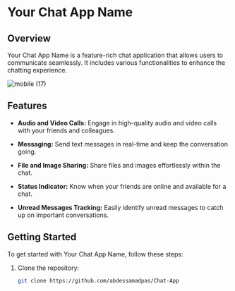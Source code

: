 # Your Chat App Name

## Overview

Your Chat App Name is a feature-rich chat application that allows users to communicate seamlessly. It includes various functionalities to enhance the chatting experience.

![mobile (17)](https://github.com/abdessamadpas/Chat-App/assets/53188247/c048e05f-18ac-48f9-a27c-d62d0eb7333e)



## Features

- **Audio and Video Calls:** Engage in high-quality audio and video calls with your friends and colleagues.

- **Messaging:** Send text messages in real-time and keep the conversation going.

- **File and Image Sharing:** Share files and images effortlessly within the chat.

- **Status Indicator:** Know when your friends are online and available for a chat.

- **Unread Messages Tracking:** Easily identify unread messages to catch up on important conversations.

## Getting Started

To get started with Your Chat App Name, follow these steps:

1. Clone the repository:

   ```bash
   git clone https://github.com/abdessamadpas/Chat-App
